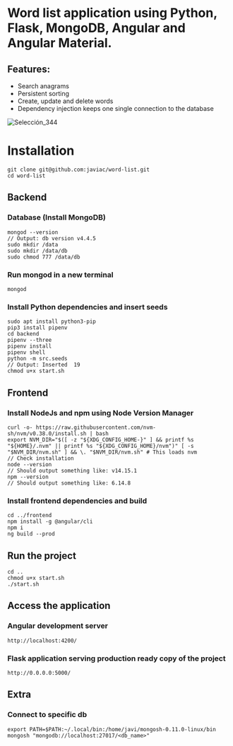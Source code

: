 # Word list application using Python, Flask, MongoDB, Angular and Angular Material.
## Features:
- Search anagrams
- Persistent sorting
- Create, update and delete words
- Dependency injection keeps one single connection to the database

![Selección_344](https://user-images.githubusercontent.com/8288832/115359701-38e09580-a1bf-11eb-9058-75cf38aa4fb3.png)

# Installation

    git clone git@github.com:javiac/word-list.git
    cd word-list

## Backend

### Database (Install MongoDB)
    mongod --version
    // Output: db version v4.4.5
    sudo mkdir /data
    sudo mkdir /data/db
    sudo chmod 777 /data/db

### Run mongod in a new terminal
    mongod

### Install Python dependencies and insert seeds
    sudo apt install python3-pip
    pip3 install pipenv
    cd backend
    pipenv --three
    pipenv install
    pipenv shell
    python -m src.seeds
    // Output: Inserted  19
    chmod u+x start.sh

## Frontend
### Install NodeJs and npm using Node Version Manager
    curl -o- https://raw.githubusercontent.com/nvm-sh/nvm/v0.38.0/install.sh | bash
    export NVM_DIR="$([ -z "${XDG_CONFIG_HOME-}" ] && printf %s "${HOME}/.nvm" || printf %s "${XDG_CONFIG_HOME}/nvm")" [ -s "$NVM_DIR/nvm.sh" ] && \. "$NVM_DIR/nvm.sh" # This loads nvm
    // Check installation
    node --version
    // Should output something like: v14.15.1
    npm --version
    // Should output something like: 6.14.8
### Install frontend dependencies and build
    cd ../frontend
    npm install -g @angular/cli
    npm i
    ng build --prod

## Run the project
    cd ..
    chmod u+x start.sh
    ./start.sh

## Access the application 
### Angular development server
    http://localhost:4200/
### Flask application serving production ready copy of the project
    http://0.0.0.0:5000/


## Extra
### Connect to specific db
    export PATH=$PATH:~/.local/bin:/home/javi/mongosh-0.11.0-linux/bin
    mongosh "mongodb://localhost:27017/<db_name>"

